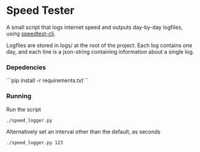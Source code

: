 # Speed Tester
<p>A small script that logs internet speed and outputs day-by-day logfiles, using 
<a href="https://github.com/sivel/speedtest-cli">speedtest-cli</a>.
<p>Logfiles are stored in logs/ at the root of the project. Each log contains one day, and each line is a json-string
containing information about a single log.</p>

<h3>Depedencies</h3>
```pip install -r requirements.txt```

<h3>Running</h3>
<p>Run the script</p>

```./speed_logger.py```
<p>Alternatively set an interval other than the default, as seconds

```./speed_logger.py 123```